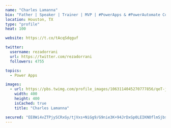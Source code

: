 ```yaml
---
name: "Charles Lamanna"
bio: "Father | Speaker | Trainer | MVP | #PowerApps & #PowerAutomate Community Super User | YouTuber Right-pointing triangle http://youtube.com/c/rezadorrani | Learn - Share - Clockwise rightwards and leftwards open circle arrows"
location: Houston, TX
type: "profile"
heat: 100

website: https://t.co/tAcqSdqguf

twitter:
  username: rezadorrani
  url: https://twitter.com/rezadorrani
  followers: 4755

topics:
  - Power Apps

images:
  - url: https://pbs.twimg.com/profile_images/1063114045270777856/qeT-jpWr_400x400.jpg
    width: 400
    height: 400
    isCached: true
    title: "Charles Lamanna"

secured: "EE8Wi4vZTPjySCRxGy/tjVxs+NiGg9/G9nie3K+94JrDxGp0LEIKNOflmSjbsDF1FFcqCCQLkEnvTNwP7XmaT8BGxcQn4CfgY8zHgdQ/D5lUY+2csnGCdM+AclAP3dHRsvKMLwT2IyM2xjLdplE3fgTP3QA0cow36OagZjn2B/irRPu0ROp8GEz2C5iLaai1tjAytMcorVt8HE7HgFbbku64ZUm8iciNK4CkFw+5Ushxz+x0wwJ2boQID2zJEHJc7EFdNyIS6DtPRe0c32gjj2SQm6Vg3Q2X5DQyZMUhplXC7O1S+0N6Vhkb1PV23GUoUoJtMP8VECSh0nTLyNFCDMQROEu6dwwDLo0wgPSFS+6UZuTXxiKMhqQV4Pysww+cYMp87bhWscnGSCsg4mkwrViqK/d8GeB9SI3FPwNcd9M=;FCLa37Dg+bCd9L1OfXXp5Q=="
---
```


